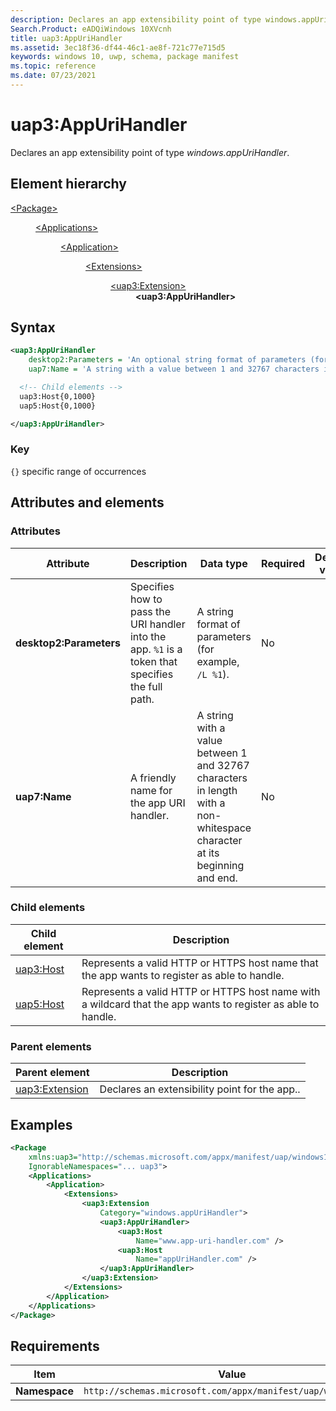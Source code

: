 ```yaml
---
description: Declares an app extensibility point of type windows.appUriHandler.
Search.Product: eADQiWindows 10XVcnh
title: uap3:AppUriHandler
ms.assetid: 3ec18f36-df44-46c1-ae8f-721c77e715d5
keywords: windows 10, uwp, schema, package manifest
ms.topic: reference
ms.date: 07/23/2021
---
```


# uap3:AppUriHandler

Declares an app extensibility point of type *windows.appUriHandler*.

## Element hierarchy

<dl>
<dt><a href="element-package.md">&lt;Package&gt;</a></dt>
<dd>
<dl>
<dt><a href="element-applications.md">&lt;Applications&gt;</a></dt>
<dd>
<dl>
<dt><a href="element-application.md">&lt;Application&gt;</a></dt>
<dd>
<dl>
<dt><a href="element-1-extensions.md">&lt;Extensions&gt;</a></dt>
<dd>
<dl>
<dt><a href="element-uap3-extension-manual.md">&lt;uap3:Extension&gt;</a></dt>
<dd><b>&lt;uap3:AppUriHandler&gt;</b></dd>
</dl>
</dd>
</dl>
</dd>
</dl>
</dd>
</dl>
</dd>
</dl>

## Syntax

```xml
<uap3:AppUriHandler
    desktop2:Parameters = 'An optional string format of parameters (for example, `/L %1`).'
    uap7:Name = 'A string with a value between 1 and 32767 characters in length with a non-whitespace character at its beginning and end.' >

  <!-- Child elements -->
  uap3:Host{0,1000}
  uap5:Host{0,1000}

</uap3:AppUriHandler>
```

### Key

`{}`  specific range of occurrences

## Attributes and elements

### Attributes

| Attribute | Description | Data type | Required | Default value |
|-|-|-|-|-|
| **desktop2:Parameters** | Specifies how to pass the URI handler into the app. `%1` is a token that specifies the full path. | A string format of parameters (for example, `/L %1`). | No |  |
| **uap7:Name** | A friendly name for the app URI handler. | A string with a value between 1 and 32767 characters in length with a non-whitespace character at its beginning and end. | No |  |

### Child elements

| Child element | Description |
|-|-|
| [uap3:Host](element-uap3-host-manual.md) | Represents a valid HTTP or HTTPS host name that the app wants to register as able to handle. |
| [uap5:Host](element-uap5-host.md) | Represents a valid HTTP or HTTPS host name with a wildcard that the app wants to register as able to handle. |

### Parent elements

| Parent element | Description |
|-|-|
| [uap3:Extension](element-uap3-extension-manual.md) | Declares an extensibility point for the app.. |

## Examples

```xml
<Package
    xmlns:uap3="http://schemas.microsoft.com/appx/manifest/uap/windows10/3"  
    IgnorableNamespaces="... uap3">
    <Applications>
        <Application>
            <Extensions>
                <uap3:Extension
                    Category="windows.appUriHandler">  
                    <uap3:AppUriHandler>  
                        <uap3:Host
                            Name="www.app-uri-handler.com" />  
                        <uap3:Host
                            Name="appUriHandler.com" />  
                    </uap3:AppUriHandler>  
                </uap3:Extension>  
            </Extensions>
        </Application>
    </Applications>
</Package>
```

## Requirements

| Item | Value |
|--|--|
| **Namespace** | `http://schemas.microsoft.com/appx/manifest/uap/windows10/3` |
